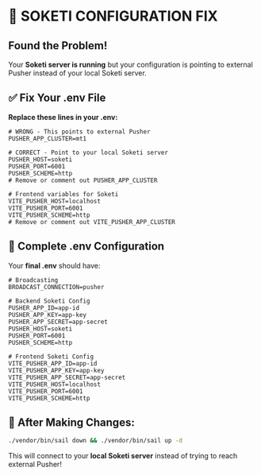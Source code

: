 # 🚨 SOKETI CONFIGURATION FIX

## Found the Problem!

Your **Soketi server is running** but your configuration is pointing to external Pusher instead of your local Soketi server.

## ✅ Fix Your .env File

**Replace these lines in your .env:**

```env
# WRONG - This points to external Pusher
PUSHER_APP_CLUSTER=mt1

# CORRECT - Point to your local Soketi server
PUSHER_HOST=soketi
PUSHER_PORT=6001
PUSHER_SCHEME=http
# Remove or comment out PUSHER_APP_CLUSTER

# Frontend variables for Soketi
VITE_PUSHER_HOST=localhost
VITE_PUSHER_PORT=6001
VITE_PUSHER_SCHEME=http
# Remove or comment out VITE_PUSHER_APP_CLUSTER
```

## 🔧 Complete .env Configuration

Your **final .env** should have:

```env
# Broadcasting
BROADCAST_CONNECTION=pusher

# Backend Soketi Config
PUSHER_APP_ID=app-id
PUSHER_APP_KEY=app-key
PUSHER_APP_SECRET=app-secret
PUSHER_HOST=soketi
PUSHER_PORT=6001
PUSHER_SCHEME=http

# Frontend Soketi Config  
VITE_PUSHER_APP_ID=app-id
VITE_PUSHER_APP_KEY=app-key
VITE_PUSHER_APP_SECRET=app-secret
VITE_PUSHER_HOST=localhost
VITE_PUSHER_PORT=6001
VITE_PUSHER_SCHEME=http
```

## 🚀 After Making Changes:

```bash
./vendor/bin/sail down && ./vendor/bin/sail up -d
```

This will connect to your **local Soketi server** instead of trying to reach external Pusher!

